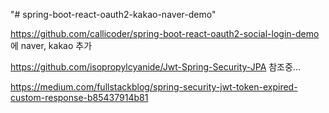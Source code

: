"# spring-boot-react-oauth2-kakao-naver-demo" 


https://github.com/callicoder/spring-boot-react-oauth2-social-login-demo 에 naver, kakao 추가


https://github.com/isopropylcyanide/Jwt-Spring-Security-JPA 참조중...


https://medium.com/fullstackblog/spring-security-jwt-token-expired-custom-response-b85437914b81


